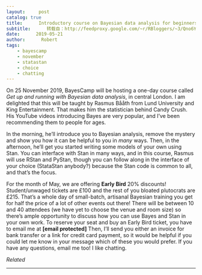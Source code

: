 ```yaml
---
layout:     post
catalog: true
title:      Introductory course on Bayesian data analysis for beginners with Rasmus Bååth
subtitle:      转载自：http://feedproxy.google.com/~r/RBloggers/~3/Qno6YpLJdjs/
date:      2019-05-21
author:      Robert
tags:
    - bayescamp
    - november
    - statastan
    - choice
    - chatting
---
```






On 25 November 2019, BayesCamp will be hosting a one-day course called *Get up and running with Bayesian data analysis*, in central London. I am delighted that this will be taught by Rasmus Bååth from Lund University and King Entertainment. That makes him the statistician behind Candy Crush. His YouTube videos introducing Bayes are very popular, and I’ve been recommending them to people for ages.

In the morning, he’ll introduce you to Bayesian analysis, remove the mystery and show you how it can be helpful to you in *many* ways. Then, in the afternoon, he’ll get you started writing some models of your own using Stan. You can interface with Stan in many ways, and in this course, Rasmus will use RStan and PyStan, though you can follow along in the interface of your choice (StataStan anybody?) because the Stan code is common to all, and that’s the focus.

For the month of May, we are offering **Early Bird** 20% discounts! Student/unwaged tickets are £100 and the rest of you bloated plutocrats are £215. That’s a whole day of small-batch, artisanal Bayesian training you get for half the price of a lot of other events out there! There will be between 10 and 40 attendees (we have yet to choose the venue and room size) so there’s ample opportunity to discuss how you can use Bayes and Stan in your own work. To reserve your seat and buy an Early Bird ticket, you have to email me at **[email protected]** Then, I’ll send you either an invoice for bank transfer or a link for credit card payment, so it would be helpful if you could let me know in your message which of these you would prefer. If you have any questions, email me too! I like chatting.


*Related*








---
